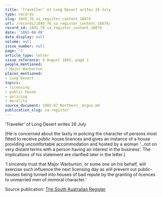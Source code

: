 ```yaml
---
title: ‘Traveller’ of Long Desert writes 26 July
type: records
slug: 1845_76_sa_register_content_18874
url: /records/1845_76_sa_register_content_18874/
record_id: 1845_76_sa_register_content_18874
date: '1865-08-08'
date_display: null
volume: null
issue_number: null
page: '1'
article_type: letter
issue_reference: 8 August 1865, page 1
people_mentioned:
- Major Warburton
places_mentioned:
- Long Desert
topics:
- licensing
- public house
- policing
- morality
source_document: 1985-87_Northern__Argus.md
publication_slug: sa-register
---
```


‘Traveller’ of Long Desert writes 26 July

[He is concerned about the laxity in policing the character of persons most fitted to receive public house licences and gives an instance of a house providing uncomfortable accommodation and hosted by a woman ‘…not on very distant terms with a person having an interest in the business’.  The implications of his statement are clarified later in the letter.]

‘I sincerely trust that Major Warburton, or some one on his behalf, will exercise such influence  the next licensing day as will prevent out public-houses being turned into houses of bad repute by the granting of licences to unmarried men of immoral character.’


Source publication: [The South Australian Register](/publications/sa-register/)
